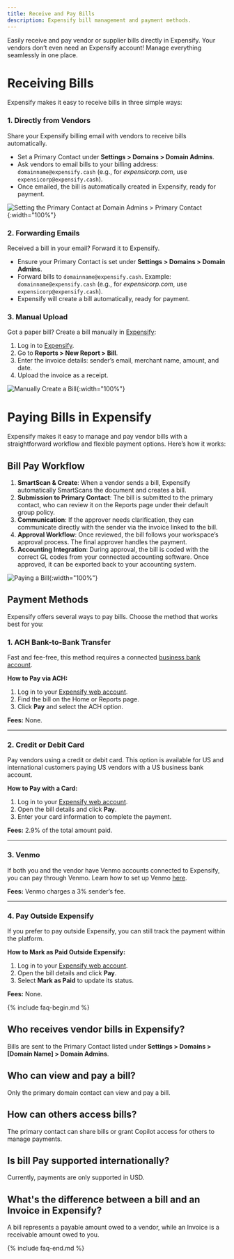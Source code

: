 ```yaml
---
title: Receive and Pay Bills
description: Expensify bill management and payment methods.
---
```


Easily receive and pay vendor or supplier bills directly in Expensify. Your vendors don’t even need an Expensify account! Manage everything seamlessly in one place. 

# Receiving Bills

Expensify makes it easy to receive bills in three simple ways:  

### 1. Directly from Vendors  
Share your Expensify billing email with vendors to receive bills automatically.  

- Set a Primary Contact under **Settings > Domains > Domain Admins**.  
- Ask vendors to email bills to your billing address: `domainname@expensify.cash` (e.g., for *expensicorp.com*, use `expensicorp@expensify.cash`).  
- Once emailed, the bill is automatically created in Expensify, ready for payment.  

![Setting the Primary Contact at Domain Admins > Primary Contact](https://help.expensify.com/assets/images/OldDot%20-%20Create%20%26%20Pay%20Bills%201.png){:width="100%"}

### 2. Forwarding Emails  
Received a bill in your email? Forward it to Expensify.  

- Ensure your Primary Contact is set under **Settings > Domains > Domain Admins**.  
- Forward bills to `domainname@expensify.cash`. Example: `domainname@expensify.cash` (e.g., for *expensicorp.com*, use `expensicorp@expensify.cash`).  
- Expensify will create a bill automatically, ready for payment.  

### 3. Manual Upload  
Got a paper bill? Create a bill manually in [Expensify](https://www.expensify.com/):  

1. Log in to [Expensify](https://www.expensify.com).  
2. Go to **Reports > New Report > Bill**.  
3. Enter the invoice details: sender’s email, merchant name, amount, and date.  
4. Upload the invoice as a receipt. 

![Manually Create a Bill](https://help.expensify.com/assets/images/OldDot%20-%20Create%20%26%20Pay%20Bills%202.png){:width="100%"}

# Paying Bills in Expensify

Expensify makes it easy to manage and pay vendor bills with a straightforward workflow and flexible payment options. Here’s how it works: 

## Bill Pay Workflow  

1. **SmartScan & Create**: When a vendor sends a bill, Expensify automatically SmartScans the document and creates a bill.  
2. **Submission to Primary Contact**: The bill is submitted to the primary contact, who can review it on the Reports page under their default group policy.  
3. **Communication**: If the approver needs clarification, they can communicate directly with the sender via the invoice linked to the bill.  
4. **Approval Workflow**: Once reviewed, the bill follows your workspace’s approval process. The final approver handles the payment.  
5. **Accounting Integration**: During approval, the bill is coded with the correct GL codes from your connected accounting software. Once approved, it can be exported back to your accounting system. 

![Paying a Bill](https://help.expensify.com/assets/images/OldDot%20-%20Create%20%26%20Pay%20Bills%203.png){:width="100%"}

## Payment Methods  

Expensify offers several ways to pay bills. Choose the method that works best for you: 

### 1. ACH Bank-to-Bank Transfer  

Fast and fee-free, this method requires a connected [business bank account](https://help.expensify.com/articles/expensify-classic/bank-accounts-and-payments/bank-accounts/Connect-US-Business-Bank-Account).  

**How to Pay via ACH:**  
1. Log in to your [Expensify web account](https://www.expensify.com/).  
2. Find the bill on the Home or Reports page.  
3. Click **Pay** and select the ACH option.  

**Fees:** None.  

---

### 2. Credit or Debit Card  

Pay vendors using a credit or debit card. This option is available for US and international customers paying US vendors with a US business bank account.  

**How to Pay with a Card:**  
1. Log in to your [Expensify web account](https://www.expensify.com/).  
2. Open the bill details and click **Pay**.  
3. Enter your card information to complete the payment.  

**Fees:** 2.9% of the total amount paid.  

---

### 3. Venmo  

If both you and the vendor have Venmo accounts connected to Expensify, you can pay through Venmo. Learn how to set up Venmo [here](https://help.expensify.com/articles/expensify-classic/bank-accounts-and-payments/Third-Party-Payments#setting-up-third-party-payments).  

**Fees:** Venmo charges a 3% sender’s fee.  

---

### 4. Pay Outside Expensify  

If you prefer to pay outside Expensify, you can still track the payment within the platform.  

**How to Mark as Paid Outside Expensify:**  
1. Log in to your [Expensify web account](https://www.expensify.com/).  
2. Open the bill details and click **Pay**.  
3. Select **Mark as Paid** to update its status.  

**Fees:** None.  

{% include faq-begin.md %}

## Who receives vendor bills in Expensify?

Bills are sent to the Primary Contact listed under **Settings > Domains > [Domain Name] > Domain Admins**.

## Who can view and pay a bill?

Only the primary domain contact can view and pay a bill.

## How can others access bills?

The primary contact can share bills or grant Copilot access for others to manage payments.

## Is bill Pay supported internationally?

Currently, payments are only supported in USD.

## What's the difference between a bill and an Invoice in Expensify?

A bill represents a payable amount owed to a vendor, while an Invoice is a receivable amount owed to you.

{% include faq-end.md %}
